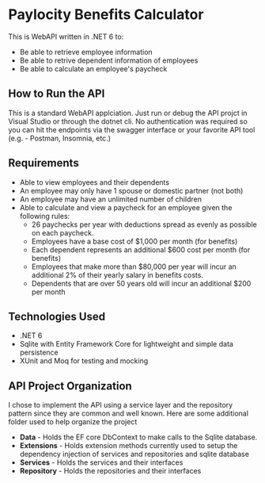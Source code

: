 # Paylocity Benefits Calculator
This is WebAPI written in .NET 6 to:
- Be able to retrieve employee information
- Be able to retrive dependent information of employees
- Be able to calculate an employee's paycheck

## How to Run the API
This is a standard WebAPI applciation. Just run or debug the API projct in Visual Studio or through the dotnet cli. No authentication was required so you can hit the endpoints via the swagger interface or your favorite API tool (e.g. - Postman, Insomnia, etc.)

## Requirements
- Able to view employees and their dependents
- An employee may only have 1 spouse or domestic partner (not both)
- An employee may have an unlimited number of children
- Able to calculate and view a paycheck for an employee given the following rules:
	 - 26 paychecks per year with deductions spread as evenly as possible on each paycheck.
	 - Employees have a base cost of $1,000 per month (for benefits)
	 - Each dependent represents an additional $600 cost per month (for benefits)
	 - Employees that make more than $80,000 per year will incur an additional 2% of their yearly salary in benefits costs.
	 - Dependents that are over 50 years old will incur an additional $200 per month

## Technologies Used
- .NET 6
- Sqlite with Entity Framework Core for lightweight and simple data persistence
- XUnit and Moq for testing and mocking

## API Project Organization
I chose to implement the API using a service layer and the repository pattern since they are common and well known. Here are some additional folder used to help organize the project
- **Data** - Holds the EF core DbContext to make calls to the Sqlite database.
- **Extensions** - Holds extension methods currently used to setup the dependency injection of services and repositories and sqlite database
- **Services** - Holds the services and their interfaces
- **Repository** - Holds the repositories and their interfaces